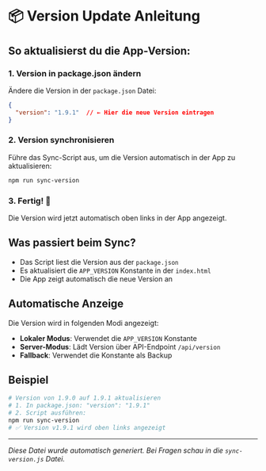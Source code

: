 # 📦 Version Update Anleitung

## So aktualisierst du die App-Version:

### 1. Version in package.json ändern
Ändere die Version in der `package.json` Datei:
```json
{
  "version": "1.9.1"  // ← Hier die neue Version eintragen
}
```

### 2. Version synchronisieren
Führe das Sync-Script aus, um die Version automatisch in der App zu aktualisieren:
```bash
npm run sync-version
```

### 3. Fertig! 🎉
Die Version wird jetzt automatisch oben links in der App angezeigt.

## Was passiert beim Sync?
- Das Script liest die Version aus der `package.json`
- Es aktualisiert die `APP_VERSION` Konstante in der `index.html`
- Die App zeigt automatisch die neue Version an

## Automatische Anzeige
Die Version wird in folgenden Modi angezeigt:
- **Lokaler Modus**: Verwendet die `APP_VERSION` Konstante
- **Server-Modus**: Lädt Version über API-Endpoint `/api/version`
- **Fallback**: Verwendet die Konstante als Backup

## Beispiel
```bash
# Version von 1.9.0 auf 1.9.1 aktualisieren
# 1. In package.json: "version": "1.9.1"
# 2. Script ausführen:
npm run sync-version
# ✅ Version v1.9.1 wird oben links angezeigt
```

---
*Diese Datei wurde automatisch generiert. Bei Fragen schau in die `sync-version.js` Datei.*
